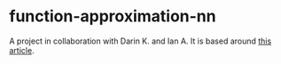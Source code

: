 # function-approximation-nn
A project in collaboration with Darin K. and Ian A.
It is based around [this article](https://towardsdatascience.com/how-to-build-your-own-neural-network-from-scratch-in-python-68998a08e4f6).
